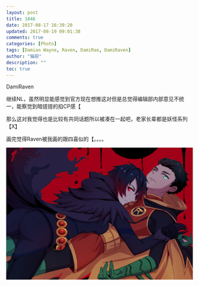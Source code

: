 ```yaml
---
layout: post
title: 1046
date: 2017-08-17 16:39:20
updated: 2017-08-19 09:01:38
comments: true
categories: [Photo]
tags: [Damian Wayne, Raven, DamiRae, DamiRaven]
author: "猫厨"
description: ""
toc: true
---
```


<p>DamiRaven</p> 
<p>继续NL，虽然明显能感觉到官方现在想推这对但是总觉得编辑部内部意见不统一，能察觉到暗搓搓的掐CP感【</p> 
<p>那么这对我觉得也是比较有共同话题所以被凑在一起吧，老家长辈都是妖怪系列【X】</p> 
<p>画完觉得Raven被我画的跟四喜似的【。。。。</p>

![](https://raw.githubusercontent.com/alicewish/meowchain247/master/img_cVZNdzJtQk9JV2NhRlNlS2VDby9Ud1Y4UzBxcmtiUFFmeHRrSm1pZVBKNGZTSTRFN2MwejNnPT0.jpg)